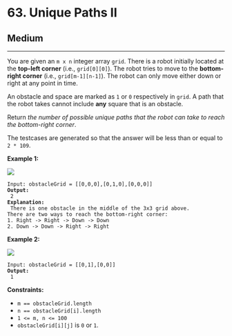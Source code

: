 # 63. Unique Paths II

## Medium

***

You are given an `m x n` integer array `grid`. There is a robot initially located at the **top-left corner** (i.e., `grid[0][0]`). The robot tries to move to the **bottom-right corner** (i.e., `grid[m-1][n-1]`). The robot can only move either down or right at any point in time.

An obstacle and space are marked as `1` or `0` respectively in `grid`. A path that the robot takes cannot include **any** square that is an obstacle.

Return _the number of possible unique paths that the robot can take to reach the bottom-right corner_.

The testcases are generated so that the answer will be less than or equal to `2 * 109`.

&#x20;

**Example 1:**

![](https://assets.leetcode.com/uploads/2020/11/04/robot1.jpg)

<pre><code>Input: obstacleGrid = [[0,0,0],[0,1,0],[0,0,0]]
<strong>Output:
</strong> 2
<strong>Explanation:
</strong> There is one obstacle in the middle of the 3x3 grid above.
There are two ways to reach the bottom-right corner:
1. Right -> Right -> Down -> Down
2. Down -> Down -> Right -> Right</code></pre>

**Example 2:**

![](https://assets.leetcode.com/uploads/2020/11/04/robot2.jpg)

<pre><code>Input: obstacleGrid = [[0,1],[0,0]]
<strong>Output:
</strong> 1</code></pre>

&#x20;

**Constraints:**

* `m == obstacleGrid.length`
* `n == obstacleGrid[i].length`
* `1 <= m, n <= 100`
* `obstacleGrid[i][j]` is `0` or `1`.
